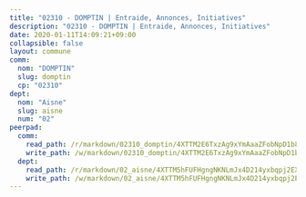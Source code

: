 ```yaml
---
title: "02310 - DOMPTIN | Entraide, Annonces, Initiatives"
description: "02310 - DOMPTIN | Entraide, Annonces, Initiatives"
date: 2020-01-11T14:09:21+09:00
collapsible: false
layout: commune
comm:
  nom: "DOMPTIN"
  slug: domptin
  cp: "02310"
dept:
  nom: "Aisne"
  slug: aisne
  num: "02"
peerpad:
  comm:
    read_path: /r/markdown/02310_domptin/4XTTM2E6TxzAg9xYmAaaZFobNpD1b8AQdbJoFtDwJwt2HspY9
    write_path: /w/markdown/02310_domptin/4XTTM2E6TxzAg9xYmAaaZFobNpD1b8AQdbJoFtDwJwt2HspY9-K3TgUBttoi9aCMzkNDsbrYfvuMen5n5EqP8uDvxsojQpEjhzRDbpxDc6QAnZHTfUp43igj69aAKiPV4HMhNRpKkipjbpYdQkRCEefwUDXhbiNYioiNn5ZXixy6XUjb7Hjt5EWnuf
  dept:
    read_path: /r/markdown/02_aisne/4XTTM5hFUFHgngNKNLmJx4D214yxbqpj2EXK5CBjZ5LZF3zAf
    write_path: /w/markdown/02_aisne/4XTTM5hFUFHgngNKNLmJx4D214yxbqpj2EXK5CBjZ5LZF3zAf-K3TgUfAP6D753WPagZBnpcFgyCUpnZXNhrQsKU6J8qon6wxmFCHD5kB3GMzCYyJmAGHN58p9qgKDhnEgSAuHEK3wjVXSJoUkHyn6Vb7T2aNZ2y6ez5BMkQCEQxoUkfyK9J3TXU3M
---
```


